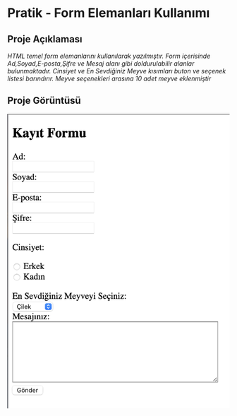 # Pratik - Form Elemanları Kullanımı
## Proje Açıklaması
*HTML temel form elemanlarını kullanılarak yazılmıştır. Form içerisinde Ad,Soyad,E-posta,Şifre ve Mesaj alanı gibi doldurulabilir alanlar bulunmaktadır.*
*Cinsiyet ve En Sevdiğiniz Meyve kısımları buton ve seçenek listesi barındırır. Meyve seçenekleri arasına 10 adet meyve eklenmiştir*
## Proje Görüntüsü
![Alt Text](images/Screenshot%202025-01-30%20at%2002.42.32.png)